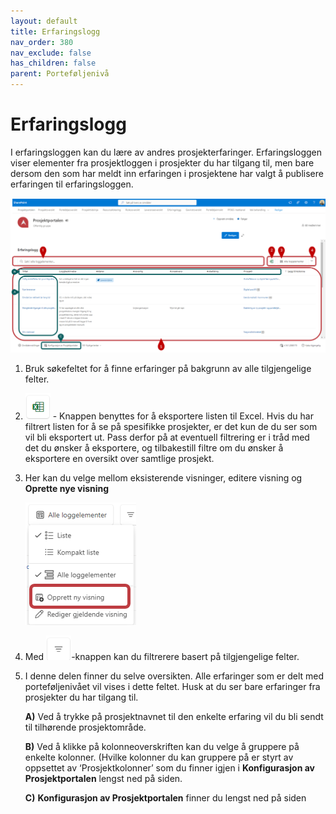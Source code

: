 ```yaml
---
layout: default
title: Erfaringslogg
nav_order: 380
nav_exclude: false
has_children: false
parent: Porteføljenivå
---
```


# Erfaringslogg

I erfaringsloggen kan du lære av andres prosjekterfaringer.
Erfaringsloggen viser elementer fra prosjektloggen i prosjekter du har
tilgang til, men bare dersom den som har meldt inn erfaringen i
prosjektene har valgt å publisere erfaringen til erfaringsloggen.



![](./media/38-Erfaringslogg.png)

1) Bruk søkefeltet for å finne erfaringer på bakgrunn av alle tilgjengelige felter.
2) ![](./media/EksporterTilExcel.png) - Knappen benyttes for å eksportere listen til Excel. Hvis du har filtrert listen for å se på spesifikke prosjekter, er det kun de du ser som vil bli eksportert ut. Pass derfor på at eventuell filtrering er i tråd med det du ønsker å eksportere, og tilbakestill filtre om du ønsker å eksportere en oversikt over samtlige prosjekt.
3) Her kan du velge mellom eksisterende visninger, editere visning og **Oprette nye visning**

   ![](./media/38-Erfaringslogg-OpprettNyVisning.png) 


4) Med ![](./media/FiltrerKnapp.png)-knappen kan du filtrerere basert på tilgjengelige felter.

5)  I denne delen finner du selve oversikten. Alle erfaringer som er delt med porteføljenivået vil vises i dette feltet. Husk at du ser bare erfaringer fra prosjekter du har tilgang til.
    
      **A)** Ved å trykke på prosjektnavnet til den enkelte erfaring vil du bli sendt til tilhørende prosjektområde.
    
      **B)** Ved å klikke på kolonneoverskriften kan du velge å gruppere på enkelte kolonner. (Hvilke kolonner du kan gruppere på er styrt 
             av oppsettet av ‘Prosjektkolonner’ som du finner igjen i **Konfigurasjon av Prosjektportalen** lengst ned på siden.
    
      **C)**  **Konfigurasjon av Prosjektportalen** finner du lengst ned på siden
   
